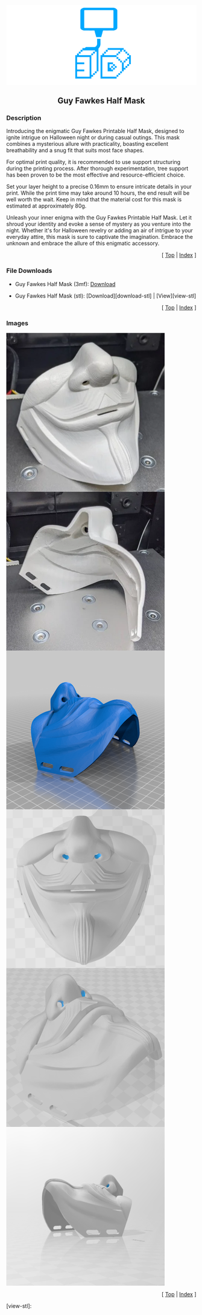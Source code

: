 <a name="top"></a>

<div align="center">
  <img align="center" src="../.github/images/3d.png" />
  <h2 align="center">Guy Fawkes Half Mask</h2>
</div>

### Description

Introducing the enigmatic Guy Fawkes Printable Half Mask, designed to ignite intrigue on Halloween night or during casual outings. This mask combines a mysterious allure with practicality, boasting excellent breathability and a snug fit that suits most face shapes.

For optimal print quality, it is recommended to use support structuring during the printing process. After thorough experimentation, tree support has been proven to be the most effective and resource-efficient choice.

Set your layer height to a precise 0.16mm to ensure intricate details in your print. While the print time may take around 10 hours, the end result will be well worth the wait. Keep in mind that the material cost for this mask is estimated at approximately 80g.

Unleash your inner enigma with the Guy Fawkes Printable Half Mask. Let it shroud your identity and evoke a sense of mystery as you venture into the night. Whether it's for Halloween revelry or adding an air of intrigue to your everyday attire, this mask is sure to captivate the imagination. Embrace the unknown and embrace the allure of this enigmatic accessory.

<p align="right">[ <a href="#top">Top</a> | <a href="../README.md">Index</a> ]</p>

### File Downloads

- Guy Fawkes Half Mask (3mf): [Download][download-3mf]

- Guy Fawkes Half Mask (stl): [Download][download-stl] | [View][view-stl]

<p align="right">[ <a href="#top">Top</a> | <a href="../README.md">Index</a> ]</p>

### Images

<img align="center" src="images/preview_01.png" />
<img align="center" src="images/preview_02.png" />
<img align="center" src="images/preview_03.png" />
<img align="center" src="images/preview_04.png" />
<img align="center" src="images/preview_05.png" />
<img align="center" src="images/preview_06.png" />

<p align="right">[ <a href="#top">Top</a> | <a href="../README.md">Index</a> ]</p>

<!-- LINKS -->

[download-3mf]:
[download-stl]:
[view-stl]:
